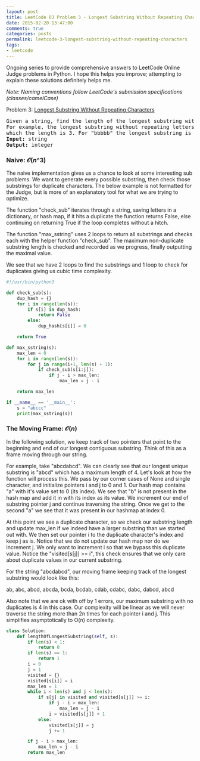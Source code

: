 ```yaml
---
layout: post
title: LeetCode OJ Problem 3 - Longest Substring Without Repeating Characters 
date: 2015-02-20 13:47:00
comments: true
categories: posts
permalink: leetcode-3-longest-substring-without-repeating-characters
tags:
- leetcode
---
```

Ongoing series to provide comprehensive answers to LeetCode Online Judge problems in Python.
I hope this helps you improve; attempting to explain these solutions definitely helps me.

*Note\: Naming conventions follow LeetCode's submission specifications (classes/camelCase)*

Problem 3: [Longest Substring Without Repeating Characters](https://oj.leetcode.com/problems/longest-substring-without-repeating-characters/) 

<pre class=code>
Given a string, find the length of the longest substring without repeating characters.
For example, the longest substring without repeating letters for "abcabcbb" is "abc",
which the length is 3. For "bbbbb" the longest substring is "b", with the length of 1.
<b>Input:</b> string
<b>Output:</b> integer
</pre>

### Naive: $\mathcal{O}(n\^3)$ 

The naive implementation gives us a chance to look at some interesting sub problems. We want to generate every possible substring, then check those substrings for duplicate characters. The below example is not formatted for the Judge, but is more of an explanatory tool for what we are trying to optimize. 

The function "check\_sub" iterates through a string, saving letters in a dictionary, or hash map, if it hits a duplicate the function returns False, else continuing on returning True if the loop completes without a hitch. 

The function "max\_sstring" uses 2 loops to return all substrings and checks each with the helper function "check\_sub". The maximum non-duplicate substring length is checked and recorded as we progress, finally outputting the maximal value.

We see that we have 2 loops to find the substrings and 1 loop to check for duplicates giving us cubic time complexity.   

```python
#!/usr/bin/python3

def check_sub(s):
    dup_hash = {}
    for i in range(len(s)):
        if s[i] in dup_hash:
            return False
        else:
            dup_hash[s[i]] = 0 

    return True

def max_sstring(s):
    max_len = 0 
    for i in range(len(s)):
        for j in range(i+1, len(s) + 1): 
            if check_sub(s[i:j]):
                if j - i > max_len:
                    max_len = j - i 

    return max_len

if __name__ == '__main__':
    s = "abccc"
    print(max_sstring(s))
```

### The Moving Frame: $\mathcal{O}(n)$ 

In the following solution, we keep track of two pointers that point to the beginning and end of our longest contiguous substring. Think of this as a frame moving through our string. 

For example, take "abcdabcd". We can clearly see that our longest unique substring is "abcd" which has a maximum length of 4. Let's look at how the function will process this. We pass by our corner cases of None and single character, and initialize pointers i and j to 0 and 1. Our hash map contains "a" with it's value set to 0 (its index). We see that "b" is not present in the hash map and add it in with its index as its value. We increment our end of substring pointer j and continue traversing the string. Once we get to the second "a" we see that it was present in our hashmap at index 0. 

At this point we see a duplicate character, so we check our substring length and update max_len if we indeed have a larger substring than we started out with. We then set our pointer i to the duplicate character's index and keep j as is. Notice that we do not update our hash map nor do we increment j. We only want to increment i so that we bypass this duplicate value. Notice the "visited[s[j]] >= i", this check ensures that we only care about duplicate values in our current substring.

For the string "abcdabcd", our moving frame keeping track of the longest substring would look like this\:

ab, abc, abcd, abcda, bcda, bcdab, cdab, cdabc, dabc, dabcd, abcd

Also note that we are ok with off by 1 errors, our maximum substring with no duplicates is 4 in this case. Our complexity will be linear as we will never traverse the string more than 2n times for each pointer i and j. This simplifies asymptotically to O(n) complexity.

```python
class Solution:
    def lengthOfLongestSubstring(self, s):
        if len(s) < 1:
            return 0
        if len(s) == 1:
            return 1
        i = 0 
        j = 1 
        visited = {}
        visited[s[i]] = i 
        max_len = 1 
        while i < len(s) and j < len(s):
            if s[j] in visited and visited[s[j]] >= i:
                if j - i > max_len:
                    max_len = j - i 
                i = visited[s[j]] + 1
            else:
                visited[s[j]] = j 
                j += 1 

        if j - i > max_len:
            max_len = j - i 
        return max_len
```
